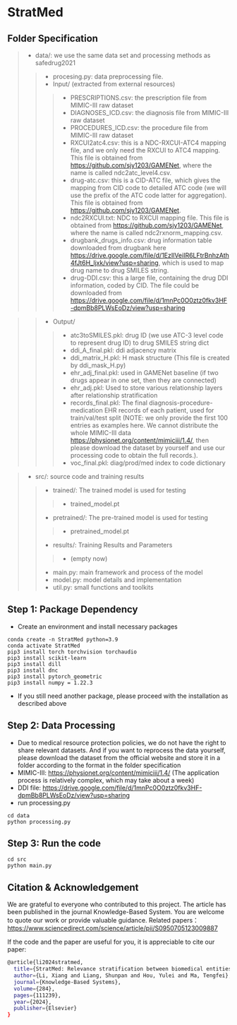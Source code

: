 # StratMed

## Folder Specification

> - data/: we use the same data set and processing methods as safedrug2021
>> - procesing.py: data preprocessing file.  
>> - Input/ (extracted from external resources)
>>> - PRESCRIPTIONS.csv: the prescription file from MIMIC-III raw dataset  
>>> - DIAGNOSES_ICD.csv: the diagnosis file from MIMIC-III raw dataset  
>>> - PROCEDURES_ICD.csv: the procedure file from MIMIC-III raw dataset  
>>> - RXCUI2atc4.csv: this is a NDC-RXCUI-ATC4 mapping file, and we only need the RXCUI to ATC4 mapping. This file is obtained from https://github.com/sjy1203/GAMENet, where the name is called ndc2atc_level4.csv.  
>>> - drug-atc.csv: this is a CID-ATC file, which gives the mapping from CID code to detailed ATC code (we will use the prefix of the ATC code latter for aggregation). This file is obtained from https://github.com/sjy1203/GAMENet.  
>>> - ndc2RXCUI.txt: NDC to RXCUI mapping file. This file is obtained from https://github.com/sjy1203/GAMENet, where the name is called ndc2rxnorm_mapping.csv.  
>>> - drugbank_drugs_info.csv: drug information table downloaded from drugbank here https://drive.google.com/file/d/1EzIlVeiIR6LFtrBnhzAth4fJt6H_ljxk/view?usp=sharing, which is used to map drug name to drug SMILES string.  
>>> - drug-DDI.csv: this a large file, containing the drug DDI information, coded by CID. The file could be downloaded from https://drive.google.com/file/d/1mnPc0O0ztz0fkv3HF-dpmBb8PLWsEoDz/view?usp=sharing  

>> - Output/
>>> - atc3toSMILES.pkl: drug ID (we use ATC-3 level code to represent drug ID) to drug SMILES string dict
>>> - ddi_A_final.pkl: ddi adjacency matrix
>>> - ddi_matrix_H.pkl: H mask structure (This file is created by ddi_mask_H.py)
>>> - ehr_adj_final.pkl: used in GAMENet baseline (if two drugs appear in one set, then they are connected)
>>> - ehr_adj.pkl: Used to store various relationship layers after relationship stratification
>>> - records_final.pkl: The final diagnosis-procedure-medication EHR records of each patient, used for train/val/test split (NOTE: we only provide the first 100 entries as examples here. We cannot distribute the whole MIMIC-III data https://physionet.org/content/mimiciii/1.4/, then please download the dataset by yourself and use our processing code to obtain the full records.).
>>> - voc_final.pkl: diag/prod/med index to code dictionary

> - src/: source code and training results
>> - trained/: The trained model is used for testing 
>>> - trained_model.pt
>> - pretrained/: The pre-trained model is used for testing 
>>> - pretrained_model.pt
>> - results/: Training Results and Parameters
>>> - (empty now)
>> - main.py: main framework and process of the model
>> - model.py: model details and implementation
>> - util.py: small functions and toolkits


## Step 1: Package Dependency  
- Create an environment and install necessary packages
```angular2html
conda create -n StratMed python=3.9
conda activate StratMed
pip3 install torch torchvision torchaudio
pip3 install scikit-learn
pip3 install dill
pip3 install dnc
pip3 install pytorch_geometric
pip3 install numpy = 1.22.3
```
- If you still need another package, please proceed with the installation as described above

## Step 2: Data Processing  
- Due to medical resource protection policies, we do not have the right to share relevant datasets. And if you want to reprocess the data yourself, please download the dataset from the official website and store it in a folder according to the format in the folder specification
- MIMIC-III: https://physionet.org/content/mimiciii/1.4/ (The application process is relatively complex, which may take about a week)
- DDI file: https://drive.google.com/file/d/1mnPc0O0ztz0fkv3HF-dpmBb8PLWsEoDz/view?usp=sharing
- run processing.py
```angular2html
cd data
python processing.py
```

## Step 3: Run the code  
```angular2html
cd src
python main.py
```

## Citation & Acknowledgement
We are grateful to everyone who contributed to this project. The article has been published in the journal Knowledge-Based System. You are welcome to quote our work or provide valuable guidance. Related papers：https://www.sciencedirect.com/science/article/pii/S0950705123009887

If the code and the paper are useful for you, it is appreciable to cite our paper:
```bash
@article{li2024stratmed,
  title={StratMed: Relevance stratification between biomedical entities for sparsity on medication recommendation},
  author={Li, Xiang and Liang, Shunpan and Hou, Yulei and Ma, Tengfei},
  journal={Knowledge-Based Systems},
  volume={284},
  pages={111239},
  year={2024},
  publisher={Elsevier}
}
```
